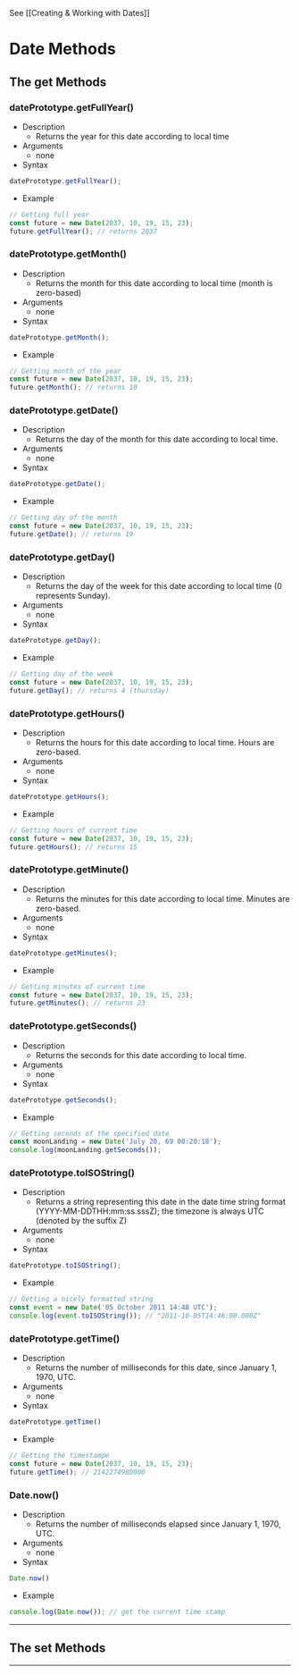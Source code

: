 See [[Creating & Working with Dates]]

# Date Methods

## The get Methods
### datePrototype.getFullYear()
* Description
	* Returns the year for this date according to local time
* Arguments
	* none
* Syntax
```js
datePrototype.getFullYear();
```
* Example
```js
// Getting full year
const future = new Date(2037, 10, 19, 15, 23);
future.getFullYear(); // returns 2037
```

### datePrototype.getMonth()
* Description
	* Returns the month for this date according to local time (month is zero-based)
* Arguments
	* none
* Syntax
```js
datePrototype.getMonth();
```
* Example
```js
// Getting month of the year
const future = new Date(2037, 10, 19, 15, 23);
future.getMonth(); // returns 10
```

### datePrototype.getDate()
* Description
	* Returns the day of the month for this date according to local time.
* Arguments
	* none
* Syntax
```js
datePrototype.getDate();
```
* Example
```js
// Getting day of the month
const future = new Date(2037, 10, 19, 15, 23);
future.getDate(); // returns 19
```

### datePrototype.getDay()
* Description
	* Returns the day of the week for this date according to local time (0 represents Sunday).
* Arguments
	* none
* Syntax
```js
datePrototype.getDay();
```
* Example
```js
// Getting day of the week
const future = new Date(2037, 10, 19, 15, 23);
future.getDay(); // returns 4 (thursday)
```

### datePrototype.getHours()
* Description
	* Returns the hours for this date according to local time. Hours are zero-based.
* Arguments
	* none
* Syntax
```js
datePrototype.getHours();
```
* Example
```js
// Getting hours of current time
const future = new Date(2037, 10, 19, 15, 23);
future.getHours(); // returns 15
```

### datePrototype.getMinute()
* Description
	* Returns the minutes for this date according to local time. Minutes are zero-based.
* Arguments
	* none
* Syntax
```js
datePrototype.getMinutes();
```
* Example
```js
// Getting minutes of current time
const future = new Date(2037, 10, 19, 15, 23);
future.getMinutes(); // returns 23
```

### datePrototype.getSeconds()
* Description
	* Returns the seconds for this date according to local time.
* Arguments
	* none
* Syntax
```js
datePrototype.getSeconds();
```
* Example
```js
// Getting seconds of the specified date
const moonLanding = new Date('July 20, 69 00:20:18');
console.log(moonLanding.getSeconds());
```

### datePrototype.toISOString()
* Description
	* Returns a string representing this date in the date time string format (YYYY-MM-DDTHH:mm:ss.sssZ); the timezone is always UTC (denoted by the suffix Z)
* Arguments
	* none
* Syntax
```js
datePrototype.toISOString();
```
* Example
```js
// Getting a nicely formatted string
const event = new Date('05 October 2011 14:48 UTC');
console.log(event.toISOString()); // "2011-10-05T14:48:00.000Z"
```

### datePrototype.getTime()
* Description
	* Returns the number of milliseconds for this date, since January 1, 1970, UTC.
* Arguments
	* none
* Syntax
```js
datePrototype.getTime()
```
* Example
```js
// Getting the timestampe
const future = new Date(2037, 10, 19, 15, 23);
future.getTime(); // 2142274980000
```

### Date.now()
* Description
	* Returns the number of milliseconds elapsed since January 1, 1970, UTC.
* Arguments
	* none
* Syntax
```js
Date.now()
```
* Example
```js
console.log(Date.now()); // get the current time stamp
```

--- 
## The set Methods



--- 

